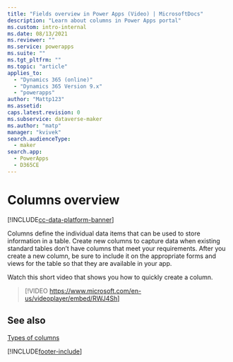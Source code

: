 ```yaml
---
title: "Fields overview in Power Apps (Video) | MicrosoftDocs"
description: "Learn about columns in Power Apps portal"
ms.custom: intro-internal
ms.date: 08/13/2021
ms.reviewer: ""
ms.service: powerapps
ms.suite: ""
ms.tgt_pltfrm: ""
ms.topic: "article"
applies_to: 
  - "Dynamics 365 (online)"
  - "Dynamics 365 Version 9.x"
  - "powerapps"
author: "Mattp123"
ms.assetid: 
caps.latest.revision: 0
ms.subservice: dataverse-maker
ms.author: "matp"
manager: "kvivek"
search.audienceType: 
  - maker
search.app: 
  - PowerApps
  - D365CE
---
```

# Columns overview

[!INCLUDE[cc-data-platform-banner](../../includes/cc-data-platform-banner.md)]

Columns define the individual data items that can be used to store information in a table. Create new columns to capture data when existing standard tables don’t have columns that meet your requirements. After you create a new column, be sure to include it on the appropriate forms and views for the table so that they are available in your app.

Watch this short video that shows you how to quickly create a column.
> [!VIDEO https://www.microsoft.com/en-us/videoplayer/embed/RWJ4Sh]

## See also
[Types of columns](types-of-fields.md)


[!INCLUDE[footer-include](../../includes/footer-banner.md)]